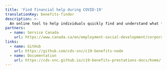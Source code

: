 ```yaml
---
title: 'Find financial help during COVID-19'
translationKey: benefits-finder
description: >-
  An online tool to help individuals quickly find and understand what financial help is available to them during the COVID-19 pandemic.
partners:
  - name: Service Canada
    url: https://www.canada.ca/en/employment-social-development/corporate/portfolio/service-canada.html
links:
  - name: GitHub
    url: https://github.com/cds-snc/c19-benefits-node
  - name: Documentation
    url: https://cds-snc.github.io/c19-benefits-prestations-docs/home/
---
```

